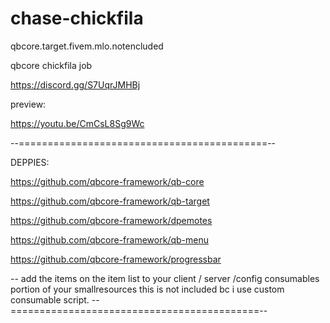 # chase-chickfila
qbcore.target.fivem.mlo.notencluded

qbcore chickfila job

https://discord.gg/S7UqrJMHBj 


preview:

https://youtu.be/CmCsL8Sg9Wc

--===========================================--

DEPPIES:

https://github.com/qbcore-framework/qb-core

https://github.com/qbcore-framework/qb-target

https://github.com/qbcore-framework/dpemotes

https://github.com/qbcore-framework/qb-menu

https://github.com/qbcore-framework/progressbar

-- add the items on the item list to your client / server /config    consumables portion of your smallresources  this is not included bc i use custom consumable script.
--===========================================--
